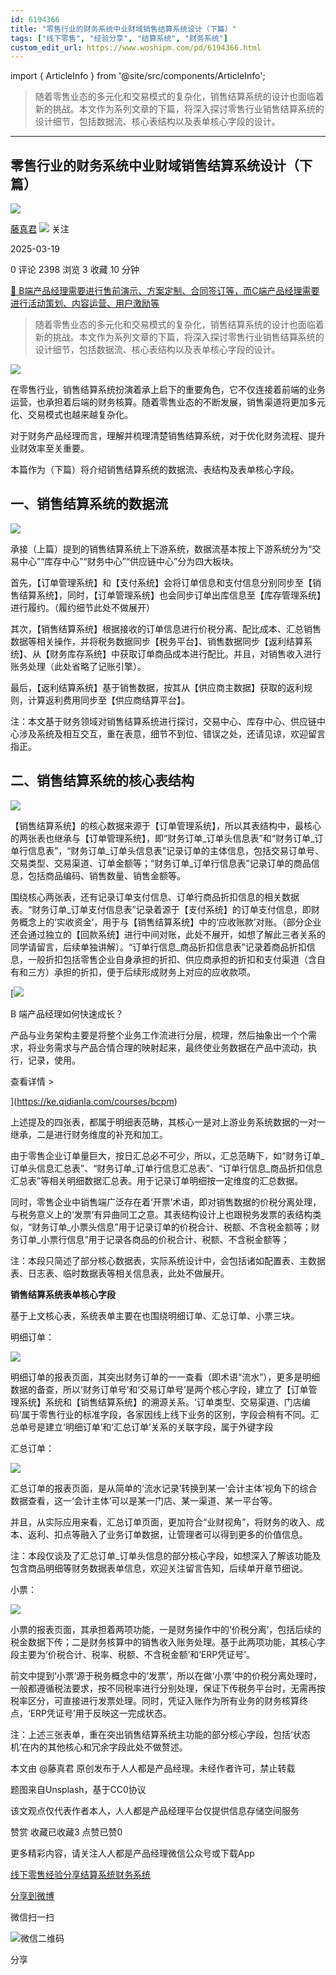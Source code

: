 ```yaml
---
id: 6194366
title: "零售行业的财务系统中业财域销售结算系统设计（下篇）"
tags: ["线下零售", "经验分享", "结算系统", "财务系统"]
custom_edit_url: https://www.woshipm.com/pd/6194366.html
---
```

import { ArticleInfo } from '@site/src/components/ArticleInfo';

<ArticleInfo
    author="藤真君"
    authorLink="https://www.woshipm.com/u/1616455"
    published="2025-03-19"
    views={2398}
    comments={0}
    collects={3}
/>

> 随着零售业态的多元化和交易模式的复杂化，销售结算系统的设计也面临着新的挑战。本文作为系列文章的下篇，将深入探讨零售行业销售结算系统的设计细节，包括数据流、核心表结构以及表单核心字段的设计。

---

## 零售行业的财务系统中业财域销售结算系统设计（下篇）

[![](https://static.woshipm.com/view/woshipm_api_def_20250303145155_3222.png?imageView2/1/w/72/h/72/q/100)](https://www.woshipm.com/u/1616455)

[藤真君](https://www.woshipm.com/u/1616455) ![](https://static.woshipm.com/tag/1101_1@2x.png) 关注

2025-03-19

0 评论 2398 浏览 3 收藏 10 分钟

[🔗 B端产品经理需要进行售前演示、方案定制、合同签订等，而C端产品经理需要进行活动策划、内容运营、用户激励等](https://ke.qidianla.com/courses/bcpm)

> 随着零售业态的多元化和交易模式的复杂化，销售结算系统的设计也面临着新的挑战。本文作为系列文章的下篇，将深入探讨零售行业销售结算系统的设计细节，包括数据流、核心表结构以及表单核心字段的设计。

![](https://image.woshipm.com/2023/04/14/91cf9ee2-da9e-11ed-aaf8-00163e0b5ff3.png)

在零售行业，销售结算系统扮演着承上启下的重要角色，它不仅连接着前端的业务运营，也承担着后端的财务核算。随着零售业态的不断发展，销售渠道将更加多元化、交易模式也越来越复杂化。

对于财务产品经理而言，理解并梳理清楚销售结算系统，对于优化财务流程、提升业财效率至关重要。

本篇作为（下篇）将介绍销售结算系统的数据流、表结构及表单核心字段。

## 一、销售结算系统的数据流

![](https://image.woshipm.com/2025/03/19/eca51426-0479-11f0-b618-00163e09d72f.png)

承接（上篇）提到的销售结算系统上下游系统，数据流基本按上下游系统分为“交易中心”“库存中心”“财务中心”“供应链中心”分为四大板块。

首先，【订单管理系统】和【支付系统】会将订单信息和支付信息分别同步至【销售结算系统】，同时，【订单管理系统】也会同步订单出库信息至【库存管理系统】进行履约。（履约细节此处不做展开）

其次，【销售结算系统】根据接收的订单信息进行价税分离、配比成本、汇总销售数据等相关操作，并将税务数据同步【税务平台】、销售数据同步【返利结算系统】、从【财务库存系统】中获取订单商品成本进行配比。并且，对销售收入进行账务处理（此处省略了记账引擎）。

最后，【返利结算系统】基于销售数据，按其从【供应商主数据】获取的返利规则，计算返利费用同步至【供应商结算平台】。

注：本文基于财务领域对销售结算系统进行探讨，交易中心、库存中心、供应链中心涉及系统及相互交互，重在表意，细节不到位、错误之处，还请见谅，欢迎留言指正。

## 二、销售结算系统的核心表结构

![](https://image.woshipm.com/2025/03/19/fa7b50b0-0479-11f0-aa4f-00163e09d72f.png)

【销售结算系统】的核心数据来源于【订单管理系统】，所以其表结构中，最核心的两张表也继承与【订单管理系统】，即“财务订单\_订单头信息表”和“财务订单\_订单行信息表”，“财务订单\_订单头信息表”记录订单的主体信息，包括交易订单号、交易类型、交易渠道、订单金额等；“财务订单\_订单行信息表”记录订单的商品信息，包括商品编码、销售数量、销售金额等。

围绕核心两张表，还有记录订单支付信息、订单行商品折扣信息的相关数据表。“财务订单\_订单支付信息表”记录着源于【支付系统】的订单支付信息，即财务概念上的‘实收资金’，用于与【销售结算系统】中的‘应收账款’对账。（部分企业还会通过独立的【回款系统】进行中间对账，此处不展开，如想了解此三者关系的同学请留言，后续单独讲解）。“订单行信息\_商品折扣信息表”记录着商品折扣信息，一般折扣包括零售企业自身承担的折扣、供应商承担的折扣和支付渠道（含自有和三方）承担的折扣，便于后续形成财务上对应的应收款项。

[![](https://image.woshipm.com/2023/08/02/a53a469e-30e3-11ee-88e7-00163e0b5ff3.png)

B 端产品经理如何快速成长？

产品与业务架构主要是将整个业务工作流进行分层，梳理，然后抽象出一个个需求，将业务需求与产品合情合理的映射起来，最终使业务数据在产品中流动，执行，记录，使用。

查看详情 >

](https://ke.qidianla.com/courses/bcpm)

上述提及的四张表，都属于明细表范畴，其核心一是对上游业务系统数据的一对一继承，二是进行财务维度的补充和加工。

由于零售企业订单量巨大，按日汇总必不可少，所以，汇总范畴下，如“财务订单\_订单头信息汇总表”、“财务订单\_订单行信息汇总表”、“订单行信息\_商品折扣信息汇总表”等相关明细数据汇总表。用于记录订单明细按一定维度的汇总数据。

同时，零售企业中销售端广泛存在着‘开票’术语，即对销售数据的价税分离处理，与税务意义上的‘发票’有异曲同工之意。其表结构设计上也跟税务发票的表结构类似，“财务订单\_小票头信息”用于记录订单的价税合计、税额、不含税金额等；财务订单\_小票行信息”用于记录各商品的价税合计、税额、不含税金额等；

注：本段只简述了部分核心数据表，实际系统设计中，会包括诸如配置表、主数据表、日志表、临时数据表等相关信息表，此处不做展开。

**销售结算系统表单核心字段**

基于上文核心表，系统表单主要在也围绕明细订单、汇总订单、小票三块。

明细订单：

![](https://image.woshipm.com/2025/03/19/093109c4-047a-11f0-8814-00163e09d72f.png)

明细订单的报表页面，其突出财务订单的一一查看（即术语“流水”），更多是明细数据的备查，所以‘财务订单号’和‘交易订单号’是两个核心字段，建立了【订单管理系统】系统和【销售结算系统】的溯源关系。‘订单类型、交易渠道、门店编码’属于零售行业的标准字段，各家因线上线下业务的区别，字段会稍有不同。汇总单号是建立‘明细订单’和‘汇总订单’关系的关联字段，属于外键字段

汇总订单：

![](https://image.woshipm.com/2025/03/19/14ab6a7e-047a-11f0-885f-00163e09d72f.png)

汇总订单的报表页面，是从简单的‘流水记录’转换到某一‘会计主体’视角下的综合数据查看，这一‘会计主体’可以是某一门店、某一渠道、某一平台等。

并且，从实际应用来看，汇总订单页面，更加符合“业财视角”，将财务的收入、成本、返利、扣点等融入了业务订单数据，让管理者可以得到更多的价值信息。

注：本段仅谈及了汇总订单\_订单头信息的部分核心字段，如想深入了解该功能及包含商品明细等财务数据表单信息，欢迎关注留言告知，后续单开章节细说。

小票：

![](https://image.woshipm.com/2025/03/19/246abbfe-047a-11f0-bd19-00163e09d72f.png)

小票的报表页面，其承担着两项功能，一是财务操作中的‘价税分离’，包括后续的税金数据下传；二是财务核算中的销售收入账务处理。基于此两项功能，其核心字段主要为‘价税合计、税率、税额、不含税金额’和‘ERP凭证号’。

前文中提到‘小票’源于税务概念中的‘发票’，所以在做‘小票’中的价税分离处理时，一般都遵循税法要求，按不同税率进行分别处理，保证下传税务平台时，无需再按税率区分，可直接进行发票处理。同时，凭证入账作为所有业务的财务核算终点，‘ERP凭证号’用于反映这一完成状态。

注：上述三张表单，重在突出销售结算系统主功能的部分核心字段，包括‘状态机’在内的其他核心和冗余字段此处不做赘述。

本文由 @藤真君 原创发布于人人都是产品经理。未经作者许可，禁止转载

题图来自Unsplash，基于CC0协议

该文观点仅代表作者本人，人人都是产品经理平台仅提供信息存储空间服务

赞赏 收藏已收藏3 点赞已赞0

更多精彩内容，请关注人人都是产品经理微信公众号或下载App

[线下零售](https://www.woshipm.com/tag/%e7%ba%bf%e4%b8%8b%e9%9b%b6%e5%94%ae)[经验分享](https://www.woshipm.com/tag/%e7%bb%8f%e9%aa%8c%e5%88%86%e4%ba%ab)[结算系统](https://www.woshipm.com/tag/%e7%bb%93%e7%ae%97%e7%b3%bb%e7%bb%9f)[财务系统](https://www.woshipm.com/tag/%e8%b4%a2%e5%8a%a1%e7%b3%bb%e7%bb%9f)

[分享到微博](https://service.weibo.com/share/share.php?appkey=2775287854&title=零售行业的财务系统中业财域销售结算系统设计（下篇）&url=https://www.woshipm.com/pd/6194366.html&pic=https://image.woshipm.com/2023/04/14/91cf9ee2-da9e-11ed-aaf8-00163e0b5ff3.png)

微信扫一扫

![微信二维码](https://api.pwmqr.com/qrcode/create/?url=https://www.woshipm.com/pd/6194366.html)

分享